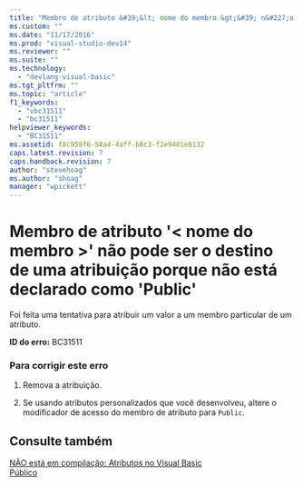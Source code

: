```yaml
---
title: "Membro de atributo &#39;&lt; nome do membro &gt;&#39; n&#227;o pode ser o destino de uma atribui&#231;&#227;o porque n&#227;o est&#225; declarado como &#39;Public&#39; | Microsoft Docs"
ms.custom: ""
ms.date: "11/17/2016"
ms.prod: "visual-studio-dev14"
ms.reviewer: ""
ms.suite: ""
ms.technology: 
  - "devlang-visual-basic"
ms.tgt_pltfrm: ""
ms.topic: "article"
f1_keywords: 
  - "vbc31511"
  - "bc31511"
helpviewer_keywords: 
  - "BC31511"
ms.assetid: f8c958f6-58a4-4aff-b8c3-f2e9481e8132
caps.latest.revision: 7
caps.handback.revision: 7
author: "stevehoag"
ms.author: "shoag"
manager: "wpickett"
---
```

# Membro de atributo &#39;&lt; nome do membro &gt;&#39; n&#227;o pode ser o destino de uma atribui&#231;&#227;o porque n&#227;o est&#225; declarado como &#39;Public&#39;
Foi feita uma tentativa para atribuir um valor a um membro particular de um atributo.  
  
 **ID do erro:** BC31511  
  
### Para corrigir este erro  
  
1.  Remova a atribuição.  
  
2.  Se usando atributos personalizados que você desenvolveu, altere o modificador de acesso do membro de atributo para `Public`.  
  
## Consulte também  
 [NÃO está em compilação: Atributos no Visual Basic](http://msdn.microsoft.com/pt-br/620bfc0e-4582-4c8b-8432-ebc5c3dccc22)   
 [Público](/dotnet/visual-basic/language-reference/modifiers/public)